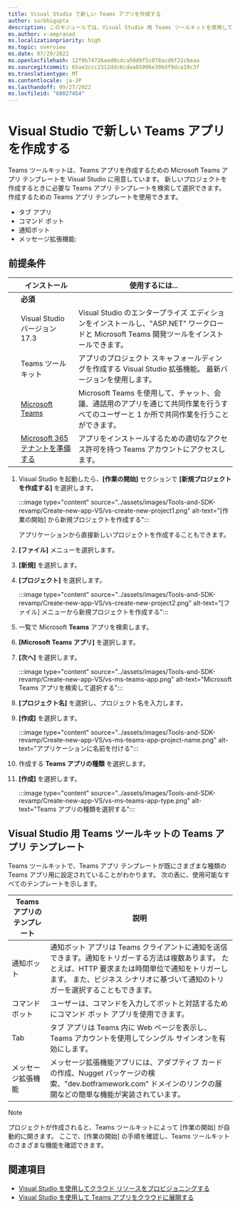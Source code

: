 ```yaml
---
title: Visual Studio で新しい Teams アプリを作成する
author: surbhigupta
description: このモジュールでは、Visual Studio 用 Teams ツールキットを使用して新しい Teams アプリを作成する方法について説明します
ms.author: v-amprasad
ms.localizationpriority: high
ms.topic: overview
ms.date: 07/29/2022
ms.openlocfilehash: 12f0b74726aed8cdca50d9f5c078acd0f22cbeaa
ms.sourcegitcommit: 65ae3ccc2312ddc6cdaa05096e30bdf9dca10c3f
ms.translationtype: MT
ms.contentlocale: ja-JP
ms.lasthandoff: 09/27/2022
ms.locfileid: "68027454"
---
```

# <a name="create-new-teams-app-in-visual-studio"></a>Visual Studio で新しい Teams アプリを作成する

Teams ツールキットは、Teams アプリを作成するための Microsoft Teams アプリ テンプレートを Visual Studio に用意しています。  新しいプロジェクトを作成するときに必要な Teams アプリ テンプレートを検索して選択できます。 作成するための Teams アプリ テンプレートを使用できます。

* タブ アプリ
* コマンド ボット
* 通知ボット
* メッセージ拡張機能:

## <a name="prerequisites"></a>前提条件

| &nbsp; | インストール | 使用するには... |
| --- | --- | --- |
| &nbsp; | **必須** | &nbsp; |
| &nbsp; | Visual Studio バージョン 17.3 | Visual Studio のエンタープライズ エディションをインストールし、"ASP.NET" ワークロードと Microsoft Teams 開発ツールをインストールできます。 |
| &nbsp; | Teams ツールキット | アプリのプロジェクト スキャフォールディングを作成する Visual Studio 拡張機能。 最新バージョン​​を使用します。 |
| &nbsp; | [Microsoft Teams](https://www.microsoft.com/microsoft-teams/download-app) | Microsoft Teams を使用して、チャット、会議、通話用のアプリを通じて共同作業を行うすべてのユーザーと 1 か所で共同作業を行うことができます。 |
 | &nbsp; | [Microsoft 365 テナントを準備する](../concepts/build-and-test/prepare-your-o365-tenant.md) | アプリをインストールするための適切なアクセス許可を持つ Teams アカウントにアクセスします。 |

1. Visual Studio を起動したら、**[作業の開始]** セクションで **[新規プロジェクトを作成する]** を選択します。

   :::image type="content" source="../assets/images/Tools-and-SDK-revamp/Create-new-app-VS/vs-create-new-project1.png" alt-text="[作業の開始] から新規プロジェクトを作成する":::

   アプリケーションから直接新しいプロジェクトを作成することもできます。

1. **[ファイル]** メニューを選択します。
1. **[新規]** を選択します。
1. **[プロジェクト]** を選択します。

   :::image type="content" source="../assets/images/Tools-and-SDK-revamp/Create-new-app-VS/vs-create-new-project2.png" alt-text="[ファイル] メニューから新規プロジェクトを作成する":::

1. 一覧で Microsoft **Teams** アプリを検索します。
1. **[Microsoft Teams アプリ]** を選択します。
1. **[次へ]** を選択します。

   :::image type="content" source="../assets/images/Tools-and-SDK-revamp/Create-new-app-VS/vs-ms-teams-app.png" alt-text="Microsoft Teams アプリを検索して選択する":::

1. **[プロジェクト名]** を選択し、プロジェクト名を入力します。
1. **[作成]** を選択します。

   :::image type="content" source="../assets/images/Tools-and-SDK-revamp/Create-new-app-VS/vs-ms-teams-app-project-name.png" alt-text="アプリケーションに名前を付ける":::

1. 作成する **Teams アプリの種類** を選択します。
1. **[作成]** を選択します。

   :::image type="content" source="../assets/images/Tools-and-SDK-revamp/Create-new-app-VS/vs-ms-teams-app-type.png" alt-text="Teams アプリの種類を選択する":::

## <a name="teams-app-templates-in-teams-toolkit-for-visual-studio"></a>Visual Studio 用 Teams ツールキットの Teams アプリ テンプレート

Teams ツールキットで、Teams アプリ テンプレートが既にさまざまな種類の Teams アプリ用に設定されていることがわかります。 次の表に、使用可能なすべてのテンプレートを示します。

|Teams アプリのテンプレート  |説明  |
|---------|---------|
|通知ボット     |通知ボット アプリは Teams クライアントに通知を送信できます。通知をトリガーする方法は複数あります。 たとえば、HTTP 要求または時間単位で通知をトリガーします。 また、ビジネス シナリオに基づいて通知のトリガーを選択することもできます。         |
|コマンド ボット     |ユーザーは、コマンドを入力してボットと対話するためにコマンド ボット アプリを使用できます。         |
|Tab     |タブ アプリは Teams 内に Web ページを表示し、Teams アカウントを使用してシングル サインオンを有効にします。         |
|メッセージ拡張機能     |メッセージ拡張機能アプリには、アダプティブ カードの作成、Nugget パッケージの検索、"dev.botframework.com" ドメインのリンクの展開などの簡単な機能が実装されています。         |

> [!NOTE]
>プロジェクトが作成されると、Teams ツールキットによって [作業の開始] が自動的に開きます。 ここで、[作業の開始] の手順を確認し、Teams ツールキットのさまざまな機能を確認できます。

## <a name="see-also"></a>関連項目

* [Visual Studio を使用してクラウド リソースをプロビジョニングする](provision-cloud-resources.md)
* [Visual Studio を使用して Teams アプリをクラウドに展開する](deploy-teams-app.md)
